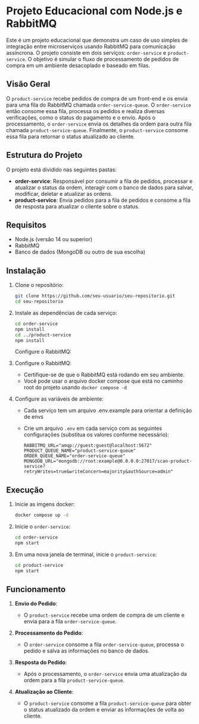 # Projeto Educacional com Node.js e RabbitMQ

Este é um projeto educacional que demonstra um caso de uso simples de integração entre microserviços usando RabbitMQ para comunicação assíncrona. O projeto consiste em dois serviços: `order-service` e `product-service`. O objetivo é simular o fluxo de processamento de pedidos de compra em um ambiente desacoplado e baseado em filas.

## Visão Geral

O `product-service` recebe pedidos de compra de um front-end e os envia para uma fila do RabbitMQ chamada `order-service-queue`. O `order-service` então consome essa fila, processa os pedidos e realiza diversas verificações, como o status do pagamento e o envio. Após o processamento, o `order-service` envia os detalhes da ordem para outra fila chamada `product-service-queue`. Finalmente, o `product-service` consome essa fila para retornar o status atualizado ao cliente.

## Estrutura do Projeto

O projeto está dividido nas seguintes pastas:

- **order-service**: Responsável por consumir a fila de pedidos, processar e atualizar o status da ordem, interagir com o banco de dados para salvar, modificar, deletar e atualizar as ordens.
- **product-service**: Envia pedidos para a fila de pedidos e consome a fila de resposta para atualizar o cliente sobre o status.

## Requisitos

- Node.js (versão 14 ou superior)
- RabbitMQ
- Banco de dados (MongoDB ou outro de sua escolha)

## Instalação

1. Clone o repositório:

   ```bash
   git clone https://github.com/seu-usuario/seu-repositorio.git
   cd seu-repositorio
   ```

2. Instale as dependências de cada serviço:

   ```bash
   cd order-service
   npm install
   cd ../product-service
   npm install
   ```

   Configure o RabbitMQ:

3. Configure o RabbitMQ:

   - Certifique-se de que o RabbitMQ está rodando em seu ambiente.
   - Você pode usar o arquivo docker compose que está no caminho root do projeto usando `docker compose -d`

4. Configure as variáveis de ambiente:

   - Cada serviço tem um arquivo .env.example para orientar a definição de envs
   - Crie um arquivo `.env` em cada serviço com as seguintes configurações (substitua os valores conforme necessário):

     ```plaintext
     RABBITMQ_URL="amqp://guest:guest@localhost:5672"
     PRODUCT_QUEUE_NAME="product-service-queue"
     ORDER_QUEUE_NAME="order-service-queue"
     MONGODB_URL="mongodb://root:example@0.0.0.0:27017/scan-product-service?retryWrites=true&writeConcern=majority&authSource=admin"
     ```

## Execução

1. Inicie as imgens docker:

   ```bash
   docker compose up -d
   ```

2. Inicie o `order-service`:

   ```bash
   cd order-service
   npm start
   ```

3. Em uma nova janela de terminal, inicie o `product-service`:

   ```bash
   cd product-service
   npm start
   ```

## Funcionamento

1. **Envio do Pedido**:

   - O `product-service` recebe uma ordem de compra de um cliente e envia para a fila `order-service-queue`.

2. **Processamento do Pedido**:

   - O `order-service` consome a fila `order-service-queue`, processa o pedido e salva as informações no banco de dados.

3. **Resposta do Pedido**:

   - Após o processamento, o `order-service` envia uma atualização da ordem para a fila `product-service-queue`.

4. **Atualização ao Cliente**:
   - O `product-service` consome a fila `product-service-queue` para obter o status atualizado da ordem e enviar as informações de volta ao cliente.
